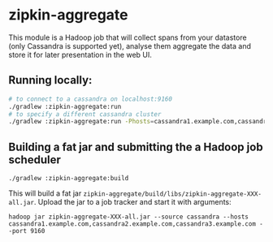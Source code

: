 # zipkin-aggregate
 
This module is a Hadoop job that will collect spans from your datastore (only Cassandra is supported yet),
analyse them aggregate the data and store it for later presentation in the web UI.
 
## Running locally:
 
```bash
# to connect to a cassandra on localhost:9160
./gradlew :zipkin-aggregate:run
# to specify a different cassandra cluster
./gradlew :zipkin-aggregate:run -Phosts=cassandra1.example.com,cassandra2.example.com,cassandra3.example.com -Pport=9160
```
 
## Building a fat jar and submitting the a Hadoop job scheduler
```
./gradlew :zipkin-aggregate:build
```
This will build a fat jar `zipkin-aggregate/build/libs/zipkin-aggregate-XXX-all.jar`.
Upload the jar to a job tracker and start it with arguments:
 
```
hadoop jar zipkin-aggregate-XXX-all.jar --source cassandra --hosts cassandra1.example.com,cassandra2.example.com,cassandra3.example.com --port 9160
```
